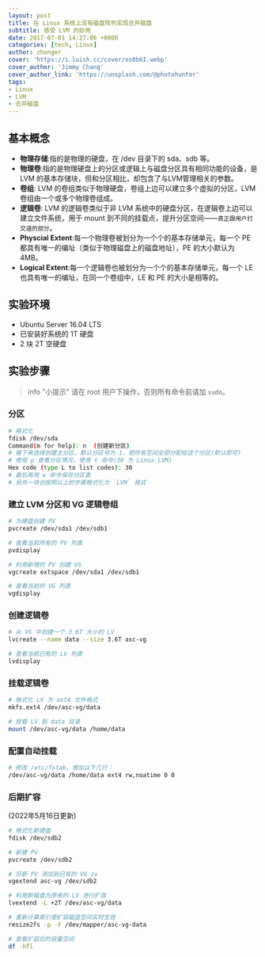 ```yaml
---
layout: post
title: 在 Linux 系统上没有磁盘阵列实现合并磁盘
subtitle: 感受 LVM 的妙用
date: 2017-07-01 14:27:06 +0800
categories: [tech, Linux]
author: zhonger
cover: 'https://i.luish.cc/cover/os0b6I.webp'
cover_author: 'Jimmy Chang'
cover_author_link: 'https://unsplash.com/@photohunter'
tags:
- Linux
- LVM
- 合并磁盘
---
```


## 基本概念

- **物理存储**:指的是物理的硬盘，在 /dev 目录下的 sda、sdb 等。
- **物理卷**:指的是物理硬盘上的分区或逻辑上与磁盘分区具有相同功能的设备，是 LVM 的基本存储块，但和分区相比，却包含了与LVM管理相关的参数。
- **卷组**: LVM 的卷组类似于物理硬盘，卷组上边可以建立多个虚拟的分区，LVM 卷组由一个或多个物理卷组成。
- **逻辑卷**: LVM 的逻辑卷类似于非 LVM 系统中的硬盘分区，在逻辑卷上边可以建立文件系统，用于 mount 到不同的挂载点，提升分区空间——`真正跟用户打交道的部分`。
- **Physcial Extent**:每一个物理卷被划分为一个个的基本存储单元，每一个 PE 都具有唯一的编址（类似于物理磁盘上的磁盘地址），PE 的大小默认为 4MB。
- **Logical Extent**:每一个逻辑卷也被划分为一个个的基本存储单元，每一个 LE 也具有唯一的编址，在同一个卷组中，LE 和 PE 的大小是相等的。

## 实验环境

- Ubuntu Server 16.04 LTS
- 已安装好系统的 1T 硬盘
- 2 块 2T 空硬盘

## 实验步骤

> info "小提示"
> 请在 root 用户下操作，否则所有命令前请加 `sudo`。

### 分区

```bash
# 格式化
fdisk /dev/sda
Command(m for help): n  (创建新分区)
# 接下来选择创建主分区、默认分区号为 1，把所有空间全部分配给这个分区(默认即可)
# 使用 p 查看分区情况，使用 t 命令(30 为 Linux LVM)
Hex code (type L to list codes): 30
# 最后再用 w 命令保存分区表
# 另外一块也按照以上的步骤格式化为 `LVM` 格式
```

### 建立 LVM 分区和 VG 逻辑卷组

```bash
# 为硬盘创建 PV
pvcreate /dev/sda1 /dev/sdb1

# 查看当前所有的 PV 列表
pvdisplay

# 利用新增的 PV 创建 VG
vgcreate extspace /dev/sda1 /dev/sdb1

# 查看当前的 VG 列表
vgdisplay
```

### 创建逻辑卷

```bash
# 从 VG 中创建一个 3.6T 大小的 LV
lvcreate --name data --size 3.6T asc-vg

# 查看当前已有的 LV 列表
lvdisplay
```

### 挂载逻辑卷

```bash
# 格式化 LV 为 ext4 文件格式
mkfs.ext4 /dev/asc-vg/data 

# 挂载 LV 到 data 目录
mount /dev/asc-vg/data /home/data
```

### 配置自动挂载

```bash
# 修改 /etc/fstab，增加以下几行：
/dev/asc-vg/data /home/data ext4 rw,noatime 0 0
```

### 后期扩容

(2022年5月16日更新)

```bash
# 格式化新硬盘
fdisk /dev/sdb2

# 新建 PV
pvcreate /dev/sdb2

# 将新 PV 添加到已有的 VG zu
vgextend asc-vg /dev/sdb2

# 利用新磁盘为原来的 LV 进行扩容
lvextend -L +2T /dev/asc-vg/data

# 重新计算索引使扩容磁盘空间实时生效
resize2fs -p -F /dev/mapper/asc-vg-data

# 查看扩容后的容量空间
df -hTl
```
